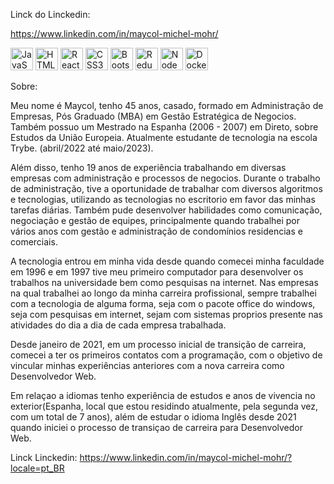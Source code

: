  Linck do Linckedin:
 
 https://www.linkedin.com/in/maycol-michel-mohr/
 
 <p align="left">
<a href="https://developer.mozilla.org/en-US/docs/Web/JavaScript" target="_blank" rel="noreferrer"><img src="https://raw.githubusercontent.com/danielcranney/readme-generator/main/public/icons/skills/javascript-colored.svg" width="36" height="36" alt="JavaScript" /></a>
<a href="https://developer.mozilla.org/en-US/docs/Glossary/HTML5" target="_blank" rel="noreferrer"><img src="https://raw.githubusercontent.com/danielcranney/readme-generator/main/public/icons/skills/html5-colored.svg" width="36" height="36" alt="HTML5" /></a>
<a href="https://reactjs.org/" target="_blank" rel="noreferrer"><img src="https://raw.githubusercontent.com/danielcranney/readme-generator/main/public/icons/skills/react-colored.svg" width="36" height="36" alt="React" /></a>
<a href="https://www.w3.org/TR/CSS/#css" target="_blank" rel="noreferrer"><img src="https://raw.githubusercontent.com/danielcranney/readme-generator/main/public/icons/skills/css3-colored.svg" width="36" height="36" alt="CSS3" /></a>
<a href="https://getbootstrap.com/" target="_blank" rel="noreferrer"><img src="https://raw.githubusercontent.com/danielcranney/readme-generator/main/public/icons/skills/bootstrap-colored.svg" width="36" height="36" alt="Bootstrap" /></a>
<a href="https://redux.js.org/" target="_blank" rel="noreferrer"><img src="https://raw.githubusercontent.com/danielcranney/readme-generator/main/public/icons/skills/redux-colored.svg" width="36" height="36" alt="Redux" /></a>
<a href="https://nodejs.org/en/" target="_blank" rel="noreferrer"><img src="https://raw.githubusercontent.com/danielcranney/readme-generator/main/public/icons/skills/nodejs-colored.svg" width="36" height="36" alt="NodeJS" /></a>
<a href="https://www.docker.com/" target="_blank" rel="noreferrer"><img src="https://user-images.githubusercontent.com/25181517/117207330-263ba280-adf4-11eb-9b97-0ac5b40bc3be.png" width="36" height="36" alt="Docker" /></a>
</p>

Sobre: 

Meu nome é Maycol, tenho 45 anos, casado, formado em Administração de Empresas, Pós Graduado (MBA) em Gestão Estratégica de Negocios. Também possuo um Mestrado na Espanha (2006 - 2007) em Direto, sobre Estudos da União Europeia. Atualmente estudante de tecnologia na escola Trybe. (abril/2022 até maio/2023).  

Além disso, tenho 19 anos de experiência trabalhando em diversas empresas com administração e processos de negocios. Durante o trabalho de administração, tive a oportunidade de trabalhar com diversos algoritmos e tecnologias, utilizando as tecnologias no escritorio em favor das minhas tarefas diárias. Também pude desenvolver habilidades como comunicação, negociação e gestão de equipes, principalmente quando trabalhei por vários anos com gestão e administração de condomínios residencias e comerciais.

A tecnologia entrou em minha vida desde quando comecei minha faculdade em 1996 e em 1997 tive meu primeiro computador para desenvolver os trabalhos na universidade bem como pesquisas na internet. Nas empresas na qual trabalhei ao longo da minha carreira profissional, sempre trabalhei com a tecnologia de alguma forma, seja com o pacote office do windows, seja com pesquisas em internet, sejam com sistemas proprios presente nas atividades do dia a dia de cada empresa trabalhada. 

Desde janeiro de 2021, em um processo inicial de transição de carreira, comecei a ter os primeiros contatos com a programação, com o objetivo de vincular minhas experiências anteriores com a nova carreira como Desenvolvedor Web.

Em relaçao a idiomas tenho experiência de estudos e anos de vivencia no exterior(Espanha, local que estou residindo atualmente, pela segunda vez, com um total de 7 anos), além de estudar o idioma Inglês desde 2021 quando iniciei o processo de transiçao de carreira para Desenvolvedor Web.

Linck Linckedin: https://www.linkedin.com/in/maycol-michel-mohr/?locale=pt_BR

